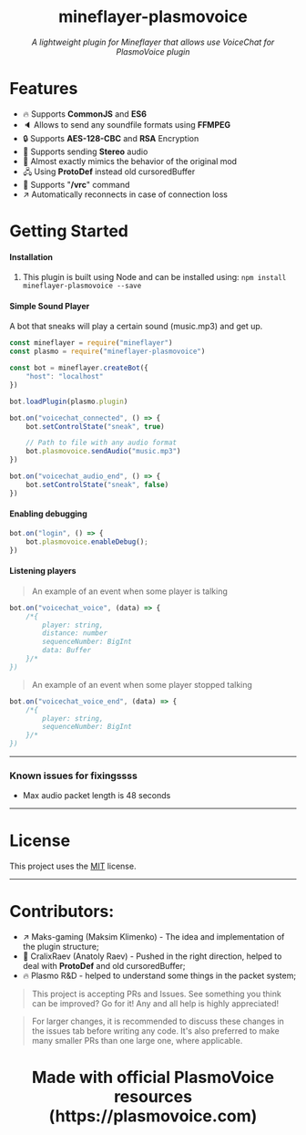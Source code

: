 <h1 align="center">mineflayer-plasmovoice</h1>
<p align="center"><i>A lightweight plugin for Mineflayer that allows use VoiceChat for PlasmoVoice plugin</i></p>

# Features
- 🔥 Supports **CommonJS** and **ES6**
- 🔈 Allows to send any soundfile formats using **FFMPEG**
- 🔒 Supports **AES-128-CBC** and **RSA** Encryption
- 🎵 Supports sending **Stereo** audio
- 👀 Almost exactly mimics the behavior of the original mod
- 🖧 Using **ProtoDef** instead old cursoredBuffer
- 📎 Supports "**/vrc**" command
- ↗ Automatically reconnects in case of connection loss

# Getting Started
#### Installation
1) This plugin is built using Node and can be installed using: ```npm install mineflayer-plasmovoice --save```

#### Simple Sound Player
A bot that sneaks will play a certain sound (music.mp3) and get up.
```js
const mineflayer = require("mineflayer")
const plasmo = require("mineflayer-plasmovoice")

const bot = mineflayer.createBot({
    "host": "localhost"
})

bot.loadPlugin(plasmo.plugin)

bot.on("voicechat_connected", () => {
    bot.setControlState("sneak", true)

    // Path to file with any audio format
    bot.plasmovoice.sendAudio("music.mp3")
})

bot.on("voicechat_audio_end", () => {
    bot.setControlState("sneak", false)
})
```

#### Enabling debugging
```js
bot.on("login", () => {
    bot.plasmovoice.enableDebug();
})
```

#### Listening players
> An example of an event when some player is talking
```js
bot.on("voicechat_voice", (data) => {
    /*{
        player: string,
        distance: number
        sequenceNumber: BigInt
        data: Buffer
    }/*
})
```

> An example of an event when some player stopped talking
```js
bot.on("voicechat_voice_end", (data) => {
    /*{
        player: string,
        sequenceNumber: BigInt
    }/*
})
```

---

### Known issues for fixingssss
* Max audio packet length is 48 seconds

---

# License
This project uses the [MIT](https://github.com/Maks-gaming/mineflayer-plasmovoice/blob/master/LICENSE) license.

---

# Contributors:
- ↗ Maks-gaming (Maksim Klimenko) - The idea and implementation of the plugin structure;
- 📎 CralixRaev (Anatoly Raev) - Pushed in the right direction, helped to deal with **ProtoDef** and old cursoredBuffer;
- 🔥 Plasmo R&D - helped to understand some things in the packet system;

> This project is accepting PRs and Issues. See something you think can be improved? Go for it! Any and all help is highly appreciated!

> For larger changes, it is recommended to discuss these changes in the issues tab before writing any code. It's also preferred to make many smaller PRs than one large one, where applicable.

<h1 align="center">Made with official PlasmoVoice resources (https://plasmovoice.com)</h1>